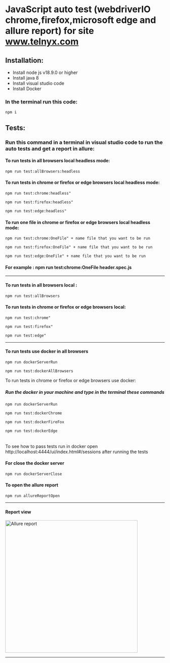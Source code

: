# JavaScript auto test (webdriverIO chrome,firefox,microsoft edge and allure report) for site www.telnyx.com

## Installation: 
- Install node js v18.9.0 or higher
- Install java 8
- Install visual studio code
- Install Docker

### In the terminal run this code:
```
npm i
```


## Tests:
### Run this command in a terminal in visual studio code to run the auto tests and get a report in allure:

#### To run tests in all browsers local headless mode:
```
npm run test:allBrowsers:headless
```
#### To run tests in chrome or firefox or edge browsers local headless mode:
```
npm run test:chrome:headless"
```
```
npm run test:firefox:headless"
```
```
npm run test:edge:headless"
```
#### To run one file in chrome or firefox or edge browsers local headless mode:
```
npm run test:chrome:OneFile" + name file that you want to be run
```
```
npm run test:firefox:OneFile" + name file that you want to be run
```
```
npm run test:edge:OneFile" + name file that you want to be run
```
#### For example : npm run test:chrome:OneFile header.spec.js
---
#### To run tests in all browsers local :
```
npm run test:allBrowsers
```
#### To run tests in chrome or firefox or edge browsers local:
```
npm run test:chrome"
```
```
npm run test:firefox"
```
```
npm run test:edge"
```
---
#### To run tests use docker in all browsers

```
npm run dockerServerRun
```

```
npm run test:dockerAllBrowsers
```
To run tests in chrome or firefox or edge browsers use docker:

##### Run the  docker in your machine and type in the terminal these commands

```
npm run dockerServerRun
```

```
npm run test:dockerChrome
```
```
npm run test:dockerFireFox
```
```
npm run test:dockerEdge
```
######
To see how to pass tests run in docker open http://localhost:4444/ui/index.html#/sessions after running the tests

#### For close the docker server 

```
npm run dockerServerClose
```

#### To open the allure report
```
npm run allureReportOpen
```
---
#### Report view

<img width="418" alt="Allure report" src="https://live.staticflickr.com/65535/52457355632_d1696ae819.jpg">

---

